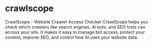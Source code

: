 # crawlscope
CrawlScope - Website Crawler Access Checker  CrawlScope helps you check which crawlers like search engines, AI bots, and SEO tools can access your site. It makes it easy to manage bot access, protect your content, improve SEO, and control how AI uses your website data.
